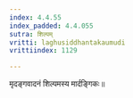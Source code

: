 ```yaml
---
index: 4.4.55
index_padded: 4.4.055
sutra: शिल्पम्‌
vritti: laghusiddhantakaumudi
vrittiindex: 1129

---
```

मृदङ्गवादनं शिल्पमस्य मार्दङ्गिकः॥